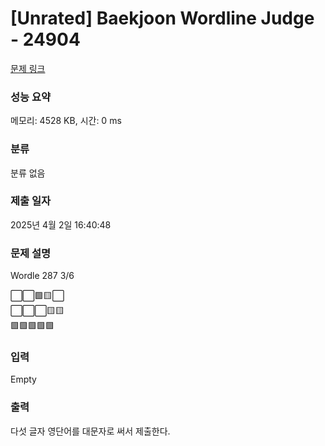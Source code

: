 # [Unrated] Baekjoon Wordline Judge - 24904 

[문제 링크](https://www.acmicpc.net/problem/24904) 

### 성능 요약

메모리: 4528 KB, 시간: 0 ms

### 분류

분류 없음

### 제출 일자

2025년 4월 2일 16:40:48

### 문제 설명

<p>Wordle 287 3/6</p>

<p>⬜⬜🟩🟨⬜<br>
⬜⬜⬜🟨🟨<br>
🟩🟩🟩🟩🟩</p>

### 입력 

 Empty

### 출력 

 <p>다섯 글자 영단어를 대문자로 써서 제출한다.</p>


